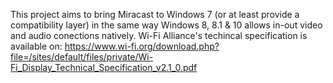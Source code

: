 This project aims to bring Miracast to Windows 7 (or at least provide a compatibility layer) in the same way Windows 8, 8.1 & 10 allows in-out video and audio conections natively.
Wi-Fi Alliance's techincal specification is available on:
https://www.wi-fi.org/download.php?file=/sites/default/files/private/Wi-Fi_Display_Technical_Specification_v2.1_0.pdf
